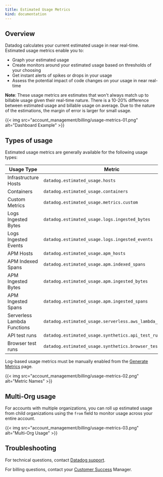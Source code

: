```yaml
---
title: Estimated Usage Metrics
kind: documentation
---
```


## Overview

Datadog calculates your current estimated usage in near real-time. Estimated usage metrics enable you to:

* Graph your estimated usage
* Create monitors around your estimated usage based on thresholds of your choosing
* Get instant alerts of spikes or drops in your usage
* Assess the potential impact of code changes on your usage in near real-time

**Note**: These usage metrics are estimates that won't always match up to billable usage given their real-time nature. There is a 10-20% difference between estimated usage and billable usage on average. Due to the nature of the estimations, the margin of error is larger for small usage.

{{< img src="account_management/billing/usage-metrics-01.png" alt="Dashboard Example" >}}

## Types of usage

Estimated usage metrics are generally available for the following usage types:

| Usage Type           | Metric                                   |
|----------------------|------------------------------------------|
| Infrastructure Hosts | `datadog.estimated_usage.hosts`          |
| Containers           | `datadog.estimated_usage.containers`     |
| Custom Metrics       | `datadog.estimated_usage.metrics.custom` |
| Logs Ingested Bytes  | `datadog.estimated_usage.logs.ingested_bytes`          |
| Logs Ingested Events | `datadog.estimated_usage.logs.ingested_events`   |
| APM Hosts            | `datadog.estimated_usage.apm_hosts`      |
| APM Indexed Spans   | `datadog.estimated_usage.apm.indexed_spans` |
| APM Ingested Bytes   | `datadog.estimated_usage.apm.ingested_bytes` |
| APM Ingested Spans   | `datadog.estimated_usage.apm.ingested_spans` |
| Serverless Lambda Functions | `datadog.estimated_usage.serverless.aws_lambda_functions` |
| API test runs        | `datadog.estimated_usage.synthetics.api_test_runs` |
| Browser test runs    | `datadog.estimated_usage.synthetics.browser_test_runs`|

Log-based usage metrics must be manually enabled from the [Generate Metrics][1] page.

{{< img src="account_management/billing/usage-metrics-02.png" alt="Metric Names" >}}

## Multi-Org usage

For accounts with multiple organizations, you can roll up estimated usage from child organizations using the `from` field to monitor usage across your entire account.

{{< img src="account_management/billing/usage-metrics-03.png" alt="Multi-Org Usage" >}}

## Troubleshooting

For technical questions, contact [Datadog support][2].

For billing questions, contact your [Customer Success][3] Manager.

[1]: /logs/logs_to_metrics/#recommended-usage-metrics
[2]: /help/
[3]: mailto:success@datadoghq.com
